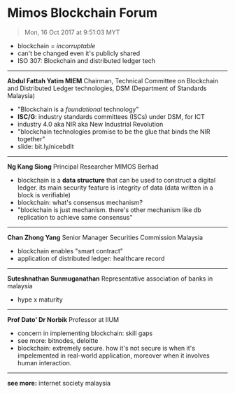 # Mimos Blockchain Forum
> Mon, 16 Oct 2017 at 9:51:03 MYT

- blockchain = *incorruptable*
- can't be changed even it's publicly shared
- ISO 307: Blockchain and distributed ledger tech

---- 

**Abdul Fattah Yatim MIEM**
Chairman, Technical Committee on Blockchain and Distributed Ledger technologies, DSM (Department of Standards Malaysia)

- "Blockchain is a *foundational* technology"
- **ISC/G**: industry standards committees (ISCs) under DSM, for ICT
- industry 4.0 aka NIR aka New Industrial Revolution
- "blockchain technologies promise to be the glue that binds the NIR together"
- slide: bit.ly/nicebdlt

---
**Ng Kang Siong**
Principal Researcher MIMOS Berhad

- blockchain is a **data structure** that can be used to construct a digital ledger. its main security feature is integrity of data (data written in a block is verifiable)
- blockchain: what's consensus mechanism?
- "blockchain is just mechanism. there's other mechanism like db replication to achieve same consensus"

---
**Chan Zhong Yang**
Senior Manager Securities Commission Malaysia

- blockchain enables "smart contract"
- application of distributed ledger: healthcare record

---

**Suteshnathan Sunmuganathan** 
Representative association of banks in malaysia

- hype x maturity

---
**Prof Dato' Dr Norbik** 
Professor at IIUM

- concern in implementing blockchain: skill gaps
- see more: bitnodes, deloitte
- blockchain: extremely secure. how it's not secure is when it's impelemented in real-world application, moreover when it involves human interaction.

---
**see more:** internet society malaysia
